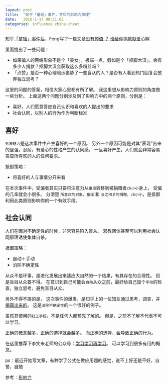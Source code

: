 ```yaml
---
layout: post
title:  "知乎「童瑶」事件，背后的影响力原理"
date:   2016-1-17 09:51:02
categories: influence zhihu cheat
---
```


知乎[「童瑶」事件后][tongyao]，Feng写了一篇文章[没有颜值 ？ 谁给你捐款献爱心啊](https://mp.weixin.qq.com/s?__biz=MjM5ODIyMTE0MA==&mid=402026219&idx=1&sn=eb171117ef3803f0aab90e3107554e91&scene=0&key=41ecb04b051110030b77a1282cf40e8758bdeb658efcb9fdfb1244306e00ec4014f6c89e1980dc5475fa693715d91cf3&ascene=0&uin=MTI4ODE0NQ%3D%3D&version=11020201&pass_ticket=CbbBwiPCafJSvT6wo0H5MyL5H7Gz46V25h5XSAIDF9Y%3D)

里面提出了一些问题：

* 如果骗人的网络形象不是个「美女」，极端一点，假如是个「抠脚大汉」，会有多少人捐款？抠脚大汉会获取这么多粉丝吗？
* 「点赞」是否一种心理暗示裹胁了一些盲从的人？是否有人看到热门回复会放弃独立思考？

这里的问题的答案，相信大家心里都有所了解。
我这里想从影响力原则的角度做一些分析。
上面这两个问题分别涉及到了影响力中的两个原则，分别是：

* 喜好，人们愿意答应自己认识和喜欢的人提出的要求
* 社会认同，以别人的行为作为判断标准

## 喜好

`外表魅力`是这次事件中产生喜好的一个原因。
另外一个原因可能是对其"表现"出来的坚强，忍耐，有爱心的性格产生的认同感。
一旦喜好产生，人们就会非常容易答应所喜欢的人的任何要求。

抵御策略：

* 将喜好的人与事情分开来看

在本次事件中，受骗者其实只要将注意力从`童瑶`转移到被捐赠者`ck小小`身上，
受骗的几率就会小很多。
分清楚 `所喜欢的对象，童瑶` 和 `与之相关的捐赠，ck小小`，是抵御利用此类原则影响你的一个有效手段。

## 社会认同

人们在面对不确定性的时候，非常容易陷入盲从。
邪教团体甚至可以利用社会认同原理诱使集体自杀。

抵御策略：

* 自动＋手动
* 消除不确定性

从众不是坏事，是进化发展出来适应大自然的一个结果，有其存在的合理性。
但是盲目从众要不得。
在意识到自己可能会`自动`从众之前，最好给自己加个`手动`的检查，独立思考，避免盲目从众。

另外不得不提的是，
这次事件的爆发，是知乎上的一位知友通过思考，调查，并[揭露出来的](tongyao)。
这是`消除不确定性`的一个很好的例子。

虽然其使用的`社工手段`，不是任何人都预先了解的。
但是，之前不了解不代表不可以学习。

正确的概念越多，正确的选择就会越多。
而正确的选择，会导致正确的行为。

在这里推荐下李笑来老师的公众号：[学习学习再学习][学习学习再学习]。
可以学习到很多有用的概念。


ps：最近开始写文章，有种学了公式在做应用题的感觉，说不上好还是不好，自警，自勉


参考：[影响力][影响力]

[影响力]: http://book.douban.com/subject/1786387/
[学习学习再学习]: https://mp.weixin.qq.com/s?__biz=MzAxNzI4MTMwMw==&mid=401232868&idx=1&sn=409a658e2642422cc2151fb02997add4&scene=1&srcid=0117isf8tYMT6JB8KBFOymYN&key=41ecb04b05111003d9c98517e5ad20f70e962b198601df3fee86260d7028b155ebaee2ad129503fbf52c2be4d2fb1b3b&ascene=0&uin=MTI4ODE0NQ%3D%3D&devicetype=iMac+MacBookPro10%2C1+OSX+OSX+10.10.5+build(14F1021)&version=11020201&pass_ticket=CbbBwiPCafJSvT6wo0H5MyL5H7Gz46V25h5XSAIDF9Y%3D
[tongyao]: https://www.zhihu.com/question/28094932/answer/81383085
